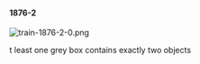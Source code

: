 #### 1876-2
![train-1876-2-0.png](https://github.com/lil-lab/nlvr/raw/master/nlvr/train/images/66/train-1876-2-0.png "train-1876-2-0.png")

t least one grey box contains exactly two objects